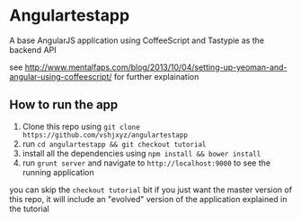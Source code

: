 Angulartestapp
==============

A base AngularJS application using CoffeeScript and Tastypie as the backend API

see http://www.mentalfaps.com/blog/2013/10/04/setting-up-yeoman-and-angular-using-coffeescript/ for further explaination

How to run the app
---

1. Clone this repo using `git clone https://github.com/vshjxyz/angulartestapp`
2. run `cd angulartestapp && git checkout tutorial`
3. install all the dependencies using `npm install && bower install`
4. run `grunt server` and navigate to `http://localhost:9000` to see the running application

you can skip the `checkout tutorial` bit if you just want the master version of this repo, it will include an "evolved" version of the application explained in the tutorial
